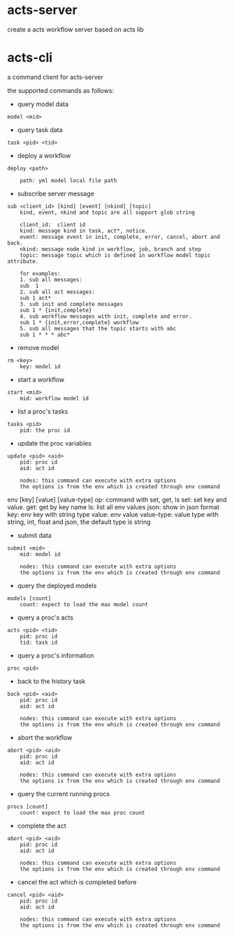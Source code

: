 # acts-server
create a acts workflow server based on  acts lib

# acts-cli
a command client for acts-server

the supported commands as follows:

* query model data
```
model <mid>
```

* query task data
```
task <pid> <tid>
```

* deploy a workflow
```
deploy <path>
    
    path: yml model local file path
```

* subscribe server message
```
sub <client_id> [kind] [event] [nkind] [topic]
    kind, event, nkind and topic are all support glob string

    client_id:  client id
    kind: message kind in task, act*, notice.
    event: message event in init, complete, error, cancel, abort and back.
    nkind: message node kind in workflow, job, branch and step
    topic: message topic which is defined in workflow model topic attribute.

    for examples:
    1. sub all messages:
    sub  1
    2. sub all act messages:
    sub 1 act*
    3. sub init and complete messages
    sub 1 * {init,complete}
    4. sub workflow messages with init, complete and error.
    sub 1 * {init,error,complete} workflow
    5. sub all messages that the topic starts with abc
    sub 1 * * * abc*
```
* remove model
```
rm <key>
    key: model id
```

* start a workflow
```
start <mid>
    mid: workflow model id
```

* list a proc's tasks
```
tasks <pid>
    pid: the proc id
```

* update the proc variables
```
update <pid> <aid>
    pid: proc id
    aid: act id

    nodes: this command can execute with extra options
    the options is from the env which is created through env command
```
env <op> [key] [value] [value-type]
    op: command with set, get, ls
            set: set key and value.
            get: get by key name
            ls: list all env values
            json: show in json format
    key: env key with string type
    value: env value
    value-type: value type with string, int, float and json, the default type is string

* submit data
```
submit <mid>
    mid: model id

    nodes: this command can execute with extra options
    the options is from the env which is created through env command
```

* query the deployed models
```
models [count]
    count: expect to load the max model count
```

*  query a proc's acts
```
acts <pid> <tid>
    pid: proc id
    tid: task id
```

* query a proc's information
```
proc <pid>
```

*  back to the history task
```
back <pid> <aid>
    pid: proc id
    aid: act id

    nodes: this command can execute with extra options
    the options is from the env which is created through env command
```
* abort the workflow
```
abort <pid> <aid>
    pid: proc id
    aid: act id

    nodes: this command can execute with extra options
    the options is from the env which is created through env command
```

* query the current running procs
```
procs [count]
    count: expect to load the max proc count
```
* complete the act
```
abort <pid> <aid>
    pid: proc id
    aid: act id

    nodes: this command can execute with extra options
    the options is from the env which is created through env command
```

* cancel the act which is completed before
```
cancel <pid> <aid>
    pid: proc id
    aid: act id

    nodes: this command can execute with extra options
    the options is from the env which is created through env command
```

